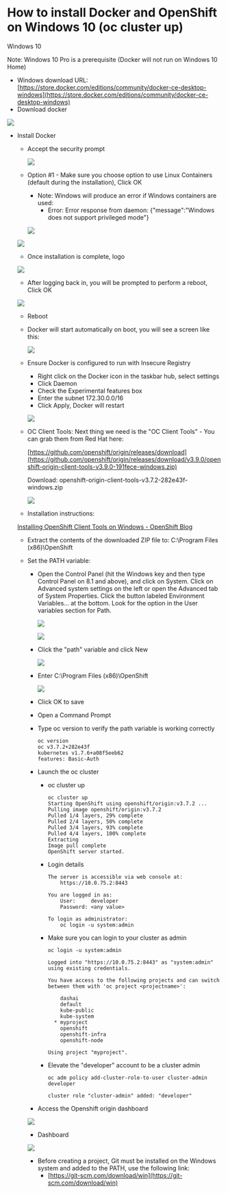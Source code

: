 # How to install Docker and OpenShift on Windows 10 (oc cluster up)

Windows 10

Note: Windows 10 Pro is a prerequisite (Docker will not run on Windows 10 Home)

- Windows download URL: [https://store.docker.com/editions/community/docker-ce-desktop-windows](https://store.docker.com/editions/community/docker-ce-desktop-windows)
- Download docker

![](../images/https%3A%2F%2Fs3-us-west-2.amazonaws.com%2Fsecure.notion-static.com%2Fc50c328a-8114-4a40-aff5-9db22da04b35%2FUntitled.png)

- Install Docker
  - Accept the security prompt

    ![](../images/https%3A%2F%2Fs3-us-west-2.amazonaws.com%2Fsecure.notion-static.com%2F9af46363-d2bd-4c59-9afe-88ee767f5e78%2FUntitled.png)

  - Option #1 - Make sure you choose option to use Linux Containers (default during the installation), Click OK
    - Note: Windows will produce an error if Windows containers are used:
      - Error: Error response from daemon: {"message":"Windows does not support privileged mode"}

    ![](../images/https%3A%2F%2Fs3-us-west-2.amazonaws.com%2Fsecure.notion-static.com%2F66eb167c-2ae6-4f05-88f4-79ab3f2d954c%2FUntitled.png)

  ![](../images/https%3A%2F%2Fs3-us-west-2.amazonaws.com%2Fsecure.notion-static.com%2F411382aa-9204-4087-9081-b4b67f03bbe9%2FUntitled.png)

  - Once installation is complete, logo

  ![](../images/https%3A%2F%2Fs3-us-west-2.amazonaws.com%2Fsecure.notion-static.com%2F89a6be2e-0adc-4d1d-b920-cabe1c359e2a%2FUntitled.png)

  - After logging back in, you will be prompted to perform a reboot, Click OK

  ![](../images/https%3A%2F%2Fs3-us-west-2.amazonaws.com%2Fsecure.notion-static.com%2F03dc7b17-4ae6-48ee-ae80-6b182dc42d02%2FUntitled.png)

  - Reboot
  - Docker will start automatically on boot, you will see a screen like this:

    ![](../images/https%3A%2F%2Fs3-us-west-2.amazonaws.com%2Fsecure.notion-static.com%2F6bc45956-be58-4827-8410-c9ed43d5c82b%2FUntitled.png)

  - Ensure Docker is configured to run with Insecure Registry
    - Right click on the Docker icon in the taskbar hub, select settings
    - Click Daemon
    - Check the Experimental features box
    - Enter the subnet 172.30.0.0/16
    - Click Apply, Docker will restart

    ![](../images/https%3A%2F%2Fs3-us-west-2.amazonaws.com%2Fsecure.notion-static.com%2F70a6a684-88cf-4fa5-af82-1dc27b589e26%2FUntitled.png)

  - OC Client Tools: Next thing we need is the "OC Client Tools" - You can grab them from Red Hat here:

    [https://github.com/openshift/origin/releases/download](https://github.com/openshift/origin/releases/download/v3.9.0/openshift-origin-client-tools-v3.9.0-191fece-windows.zip)

    Download: openshift-origin-client-tools-v3.7.2-282e43f-windows.zip

    ![](../images/https%3A%2F%2Fs3-us-west-2.amazonaws.com%2Fsecure.notion-static.com%2Fc5cfe908-d0d6-4fa7-9fc1-f7cc1db0dee7%2FUntitled.png)

  - Installation instructions:

  [Installing OpenShift Client Tools on Windows - OpenShift Blog](https://blog.openshift.com/installing-oc-tools-windows/)

  - Extract the contents of the downloaded ZIP file to: C:\Program Files (x86)\OpenShift
  - Set the PATH variable:
    - Open the Control Panel (hit the Windows key and then type Control Panel on 8.1 and above), and click on System. Click on Advanced system settings on the left or open the Advanced tab of System Properties. Click the button labeled Environment Variables… at the bottom. Look for the option in the User variables section for Path.

      ![](../images/https%3A%2F%2Fs3-us-west-2.amazonaws.com%2Fsecure.notion-static.com%2F67aa127d-faa5-491d-b0f9-f9f05eee975d%2FUntitled.png)

      ![](../images/https%3A%2F%2Fs3-us-west-2.amazonaws.com%2Fsecure.notion-static.com%2F4f47bc0a-636b-467c-a229-54e7b09bb79e%2FUntitled.png)

    - Click the "path" variable and click New

      ![](../images/https%3A%2F%2Fs3-us-west-2.amazonaws.com%2Fsecure.notion-static.com%2F0df3e353-2968-4e1d-b7f8-4f56e46ca6e8%2FUntitled.png)

    - Enter C:\Program Files (x86)\OpenShift

      ![](../images/https%3A%2F%2Fs3-us-west-2.amazonaws.com%2Fsecure.notion-static.com%2Fe9d48684-3b68-4ad3-865f-e8942fa9cd72%2FUntitled.png)

    - Click OK to save
    - Open a Command Prompt
    - Type oc version to verify the path variable is working correctly

          oc version
          oc v3.7.2+282e43f
          kubernetes v1.7.6+a08f5eeb62
          features: Basic-Auth

    - Launch the oc cluster
      - oc cluster up

            oc cluster up
            Starting OpenShift using openshift/origin:v3.7.2 ...
            Pulling image openshift/origin:v3.7.2
            Pulled 1/4 layers, 29% complete
            Pulled 2/4 layers, 50% complete
            Pulled 3/4 layers, 93% complete
            Pulled 4/4 layers, 100% complete
            Extracting
            Image pull complete
            OpenShift server started.

      - Login details

            The server is accessible via web console at:
                https://10.0.75.2:8443

            You are logged in as:
                User:     developer
                Password: <any value>

            To login as administrator:
                oc login -u system:admin

      - Make sure you can login to your cluster as admin

            oc login -u system:admin

            Logged into "https://10.0.75.2:8443" as "system:admin" using existing credentials.

            You have access to the following projects and can switch between them with 'oc project <projectname>':

                dashai
                default
                kube-public
                kube-system
              * myproject
                openshift
                openshift-infra
                openshift-node

            Using project "myproject".

      - Elevate the "developer" account to be a cluster admin

            oc adm policy add-cluster-role-to-user cluster-admin developer

            cluster role "cluster-admin" added: "developer"

    - Access the Openshift origin dashboard

    ![](../images/https%3A%2F%2Fs3-us-west-2.amazonaws.com%2Fsecure.notion-static.com%2F24fc0e00-7d09-4469-bcec-5702895a33c5%2FUntitled.png)

    - Dashboard

    ![](../images/https%3A%2F%2Fs3-us-west-2.amazonaws.com%2Fsecure.notion-static.com%2Ffe144e61-6e72-4416-80a3-9a96a3bea97f%2FUntitled.png)

    - Before creating a project, Git must be installed on the Windows system and added to the PATH, use the following link:
      - [https://git-scm.com/download/win](https://git-scm.com/download/win)
